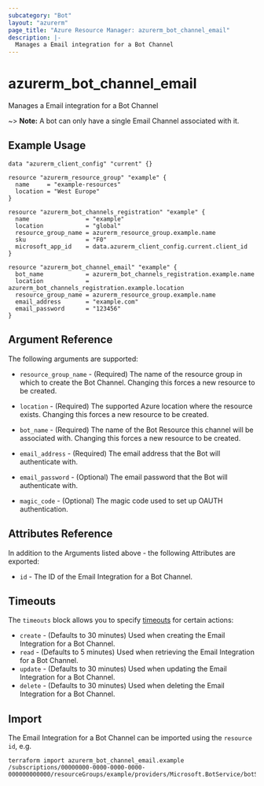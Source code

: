 ```yaml
---
subcategory: "Bot"
layout: "azurerm"
page_title: "Azure Resource Manager: azurerm_bot_channel_email"
description: |-
  Manages a Email integration for a Bot Channel
---
```


# azurerm_bot_channel_email

Manages a Email integration for a Bot Channel

~> **Note:** A bot can only have a single Email Channel associated with it.

## Example Usage

```hcl
data "azurerm_client_config" "current" {}

resource "azurerm_resource_group" "example" {
  name     = "example-resources"
  location = "West Europe"
}

resource "azurerm_bot_channels_registration" "example" {
  name                = "example"
  location            = "global"
  resource_group_name = azurerm_resource_group.example.name
  sku                 = "F0"
  microsoft_app_id    = data.azurerm_client_config.current.client_id
}

resource "azurerm_bot_channel_email" "example" {
  bot_name            = azurerm_bot_channels_registration.example.name
  location            = azurerm_bot_channels_registration.example.location
  resource_group_name = azurerm_resource_group.example.name
  email_address       = "example.com"
  email_password      = "123456"
}
```

## Argument Reference

The following arguments are supported:

* `resource_group_name` - (Required) The name of the resource group in which to create the Bot Channel. Changing this forces a new resource to be created.

* `location` - (Required) The supported Azure location where the resource exists. Changing this forces a new resource to be created.

* `bot_name` - (Required) The name of the Bot Resource this channel will be associated with. Changing this forces a new resource to be created.

* `email_address` - (Required) The email address that the Bot will authenticate with.

* `email_password` - (Optional) The email password that the Bot will authenticate with.

* `magic_code` - (Optional) The magic code used to set up OAUTH authentication.

## Attributes Reference

In addition to the Arguments listed above - the following Attributes are exported:

* `id` - The ID of the Email Integration for a Bot Channel.

## Timeouts

The `timeouts` block allows you to specify [timeouts](https://www.terraform.io/language/resources/syntax#operation-timeouts) for certain actions:

* `create` - (Defaults to 30 minutes) Used when creating the Email Integration for a Bot Channel.
* `read` - (Defaults to 5 minutes) Used when retrieving the Email Integration for a Bot Channel.
* `update` - (Defaults to 30 minutes) Used when updating the Email Integration for a Bot Channel.
* `delete` - (Defaults to 30 minutes) Used when deleting the Email Integration for a Bot Channel.

## Import

The Email Integration for a Bot Channel can be imported using the `resource id`, e.g.

```shell
terraform import azurerm_bot_channel_email.example /subscriptions/00000000-0000-0000-0000-000000000000/resourceGroups/example/providers/Microsoft.BotService/botServices/example/channels/EmailChannel
```
